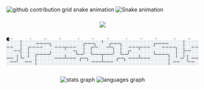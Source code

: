 
<picture>
  <source media="(prefers-color-scheme: dark)" srcset="https://raw.githubusercontent.com/Nuthan374/Nuthan374/output/github-contribution-grid-snake-dark.svg">
  <source media="(prefers-color-scheme: light)" srcset="https://raw.githubusercontent.com/Nuthan374/Nuthan374/output/github-contribution-grid-snake.svg">
  <img alt="github contribution grid snake animation" src="https://raw.githubusercontent.com/Nuthan374/Nuthan374/output/github-contribution-grid-snake.svg">
</picture>

<img src="https://raw.githubusercontent.com/Nuthan374/Nuthan374/output/snake.svg" alt="Snake animation" />

###

<div align="center">
  <img src="https://profile-counter.glitch.me/Nuthan374/count.svg?"  />
</div>

###

<picture>
  <source media="(prefers-color-scheme: dark)" srcset="https://raw.githubusercontent.com/Nuthan374/Nuthan374/output/pacman-contribution-graph-dark.svg">
  <source media="(prefers-color-scheme: light)" srcset="https://raw.githubusercontent.com/Nuthan374/Nuthan374/output/pacman-contribution-graph.svg">
  <img alt="pacman contribution graph" src="https://raw.githubusercontent.com/Nuthan374/Nuthan374/output/pacman-contribution-graph.svg">
</picture>

###

<div align="center">
  <img src="https://github-readme-stats.vercel.app/api?username=Nuthan374&hide_title=false&hide_rank=false&show_icons=true&include_all_commits=true&count_private=true&disable_animations=false&theme=dracula&locale=en&hide_border=false&order=1" height="150" alt="stats graph"  />
  <img src="https://github-readme-stats.vercel.app/api/top-langs?username=Nuthan374&locale=en&hide_title=false&layout=compact&card_width=320&langs_count=5&theme=dracula&hide_border=false&order=2" height="150" alt="languages graph"  />
</div>

###
